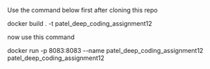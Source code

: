 Use the command below first after cloning this repo

docker build . -t patel_deep_coding_assignment12

now use this command

docker run -p 8083:8083 --name patel_deep_coding_assignment12 patel_deep_coding_assignment12
